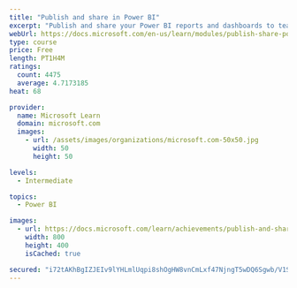 ```yaml
---
title: "Publish and share in Power BI"
excerpt: "Publish and share your Power BI reports and dashboards to teammates in your organization or to everyone on the web."
webUrl: https://docs.microsoft.com/en-us/learn/modules/publish-share-power-bi/
type: course
price: Free
length: PT1H4M
ratings:
  count: 4475
  average: 4.7173185
heat: 68

provider:
  name: Microsoft Learn
  domain: microsoft.com
  images:
    - url: /assets/images/organizations/microsoft.com-50x50.jpg
      width: 50
      height: 50

levels:
  - Intermediate

topics:
  - Power BI

images:
  - url: https://docs.microsoft.com/learn/achievements/publish-and-share-with-power-bi-desktop-social.png
    width: 800
    height: 400
    isCached: true

secured: "i72tAKhBgIZJEIv9lYHLmlUqpi8shOgHW8vnCmLxf47NjngT5wDQ6Sgwb/V1S2z2DqUQqW4WBoE5YxHXdrYUPB6o9VMbCPaiFcUIGuRWBLk+aRKbpIOhrHDXWvJmjAJ8cFbOjvofCjPhNBnMgzyc+4vPEDZ5RNcc0Gh02X+xWAcvSUUH3f+wBtX5ex/4mvVPOkYrArlhQujTQzx7MFxR8eQGquPAcBu0sIp4ZQNegJ+Py7HWsRUN82IUWzE8NF5bi8QMzlT8M1WWjEhwZsUe9/skSmvFI91vaYhenUnld2rKPWlroOBGmeLNc5HIpzpXOzQassg7YZGIMGjvtkdZ3mIuKbdNOszxdPjS2rz5x+gAJ1xYBEXB/efX0MB8veRFAtlddWaSAvIPPFDE1WUY9jNyFX3P4EbPW2RVLMxJJn8=;9RrinS1ujTbKxRkYx+1UGQ=="
---
```


